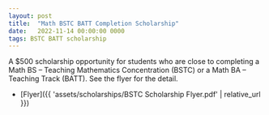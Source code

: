 ```yaml
---
layout: post
title:  "Math BSTC BATT Completion Scholarship"
date:   2022-11-14 00:00:00 0000
tags: BSTC BATT scholarship
---
```


A $500 scholarship opportunity for students who are close to completing a Math BS – Teaching Mathematics Concentration (BSTC) or a Math BA – Teaching Track (BATT). See the flyer for the detail. 

- [Flyer]({{ 'assets/scholarships/BSTC Scholarship Flyer.pdf' | relative_url }})